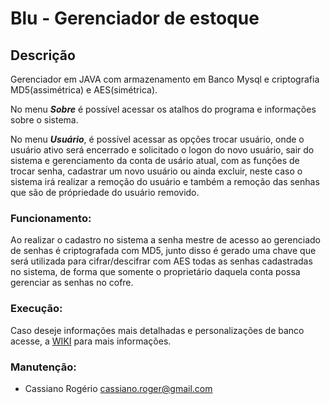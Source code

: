 # Blu - Gerenciador de estoque #

## Descrição ## 
Gerenciador em JAVA com armazenamento em Banco Mysql e criptografia MD5(assimétrica) e AES(simétrica).

No menu **_Sobre_** é possível acessar os atalhos do programa e informações sobre o sistema.

No menu **_Usuário_**, é possível acessar as opções trocar usuário, onde o usuário ativo será encerrado e solicitado o logon do novo usuário, sair do sistema e gerenciamento da conta de usário atual, com as funções de trocar senha, cadastrar um novo usuário ou ainda excluir, neste caso o sistema irá realizar a remoção do usuário e também a remoção das senhas que são de própriedade do usuário removido.

### Funcionamento:
Ao realizar o cadastro no sistema a senha mestre de acesso ao gerenciado de senhas é criptografada com MD5, junto disso é gerado uma chave que será utilizada para cifrar/descifrar com AES todas as senhas cadastradas no sistema, de forma que somente o proprietário daquela conta possa gerenciar as senhas no cofre.

### Execução:


Caso deseje informações mais detalhadas e personalizações de banco acesse, a [WIKI](https://github.com/ksioroger/Note/wiki) para mais informações.

### Manutenção:
* Cassiano Rogério          cassiano.roger@gmail.com